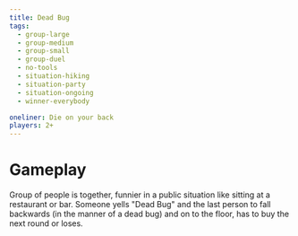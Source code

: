 ```yaml
---
title: Dead Bug
tags:
  - group-large
  - group-medium
  - group-small
  - group-duel
  - no-tools
  - situation-hiking
  - situation-party
  - situation-ongoing
  - winner-everybody

oneliner: Die on your back
players: 2+
---
```

# Gameplay
Group of people is together, funnier in a public situation like sitting at a restaurant or bar. Someone yells "Dead Bug" and the last person to fall backwards (in the manner of a dead bug) and on to the floor, has to buy the next round or loses.
